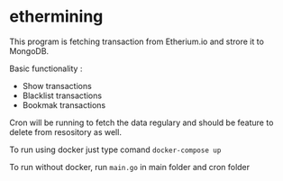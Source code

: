 # ethermining

This program is fetching transaction from Etherium.io and strore it to MongoDB. 

Basic functionality : 
* Show transactions
* Blacklist transactions
* Bookmak transactions

Cron will be running to fetch the data regulary and should be feature to delete from resository as well.

To run using docker just type comand `docker-compose up`

To run  without docker, run `main.go` in main folder and cron folder
